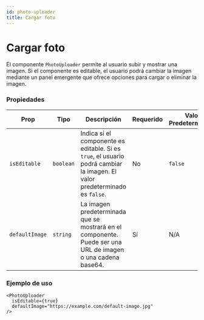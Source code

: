 ```yaml
---
id: photo-uploader
title: Cargar foto
---
```


# Cargar foto

El componente `PhotoUploader` permite al usuario subir y mostrar una imagen. Si el componente es editable, el usuario podrá cambiar la imagen mediante un panel emergente que ofrece opciones para cargar o eliminar la imagen.

### Propiedades

| Prop           | Tipo      | Descripción                                                                                                                | Requerido | Valor Predeterminado |
| -------------- | --------- | -------------------------------------------------------------------------------------------------------------------------- | --------- | -------------------- |
| `isEditable`   | `boolean` | Indica si el componente es editable. Si es `true`, el usuario podrá cambiar la imagen. El valor predeterminado es `false`. | No        | `false`              |
| `defaultImage` | `string`  | La imagen predeterminada que se mostrará en el componente. Puede ser una URL de imagen o una cadena base64.                | Sí        | N/A                  |

### Ejemplo de uso

```tsx
<PhotoUploader
  isEditable={true}
  defaultImage="https://example.com/default-image.jpg"
/>
```
